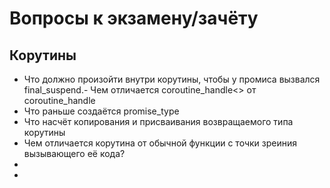# Вопросы к экзамену/зачёту

## Корутины

- Что должно произойти внутри корутины, чтобы у промиса вызвался final_suspend.- Чем отличается coroutine_handle<> от coroutine_handle<promise>
- Что раньше создаётся promise_type
- Что насчёт копирования и присваивания возвращаемого типа корутины
- Чем отличается корутина от обычной функции с точки зреиния вызывающего её кода?
- 
-  
